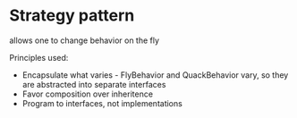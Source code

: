 # Strategy pattern

allows one to change behavior on the fly

Principles used: 

* Encapsulate what varies - FlyBehavior and QuackBehavior vary, so they are abstracted into separate interfaces
* Favor composition over inheritence
* Program to interfaces, not implementations